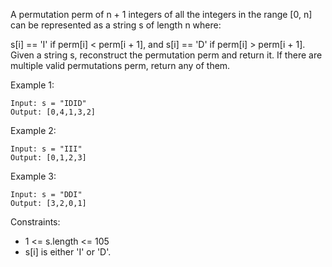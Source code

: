 A permutation perm of n + 1 integers of all the integers in the range [0, n] can be represented as a string s of length n where:

s[i] == 'I' if perm[i] < perm[i + 1], and
s[i] == 'D' if perm[i] > perm[i + 1].
Given a string s, reconstruct the permutation perm and return it. If there are multiple valid permutations perm, return any of them.


Example 1:
```
Input: s = "IDID"
Output: [0,4,1,3,2]
```

Example 2:
```
Input: s = "III"
Output: [0,1,2,3]
```

Example 3:
```
Input: s = "DDI"
Output: [3,2,0,1]
```

Constraints:

- 1 <= s.length <= 105
- s[i] is either 'I' or 'D'.